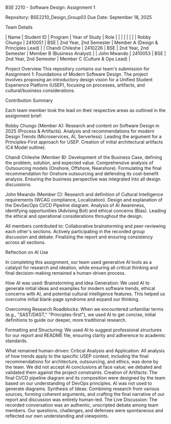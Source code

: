 BSE 2210 - Software Design: Assignment 1

Repository: BSE2210_Design_Group03 
Due Date: September 18, 2025

  Team Details

| Name             | Student ID | Program  | Year of Study            |            Role                     |
|                  |            |          |                          |                                     |
| Robby Chungo     | 2410051    | BSE      | 2nd Year, 2nd Semester   | Member A (Design & Principles Lead) |
| Chandi Chileshe  | 2410226    | BSE      | 2nd Year, 2nd Semester   | Member B (Business Analyst)         |
| John Mwando      | 2410053    | BSE      | 2nd Year, 2nd Semester   | Member C (Culture & Ops Lead)       |

 Project Overview
This repository contains our team's submission for Assignment 1: Foundations of Modern Software Design. The project involves proposing an introductory design vision for a Unified Student Experience Platform (USEP), focusing on processes, artifacts, and cultural/business considerations.

Contribution Summary

Each team member took the lead on their respective areas as outlined in the assignment brief:

Robby Chungo (Member A):
      Research and content on Software Design in 2025 (Process & Artifacts).
      Analysis and recommendations for modern Design Trends (Microservices, AI, Serverless).
      Leading the argument for a Principles-First approach for USEP.
      Creation of initial architectural artifacts (C4 Model outline).

Chandi Chileshe (Member B):
     Development of the Business Case, defining the problem, solution, and expected value.
     Comprehensive analysis of Outsourcing models (Onshore, Offshore, Nearshore).
     Formulating the final recommendation for Onshore outsourcing and defending its cost-benefit analysis.
     Ensuring the business perspective was integrated into all design discussions.

John Mwando (Member C):
    Research and definition of Cultural Intelligence requirements (WCAG compliance, Localization).
    Design and explanation of the DevSecOps CI/CD Pipeline diagram.
    Analysis of AI Awareness, identifying opportunities (Advising Bot) and ethical concerns (Bias).
    Leading the ethical and operational considerations throughout the design.

All members contributed to:
Collaborative brainstorming and peer-reviewing each other's sections.
Actively participating in the recorded group discussion and debate.
Finalizing the report and ensuring consistency across all sections.

Reflection on AI Use

In completing this assignment, our team used generative AI tools as a catalyst for research and ideation, while ensuring all critical thinking and final decision-making remained a human-driven process.

How AI was used:
Brainstorming and Idea Generation: We used AI to generate initial ideas and examples for modern software trends, ethical concerns with AI, and potential cultural intelligence features. This helped us overcome initial blank-page syndrome and expand our thinking.

Overcoming Research Roadblocks: When we encountered unfamiliar terms (e.g., "SAST/DAST," "Principles-first"), we used AI to get concise, initial definitions to guide our deeper, more traditional research.

Formatting and Structuring: We used AI to suggest professional structures for our report and README file, ensuring clarity and adherence to academic standards.

What remained human-driven:
Critical Analysis and Application: All analysis of how trends apply to the specific USEP context, including the final recommendations for architecture, outsourcing, and ethics, was done by the team. We did not accept AI conclusions at face value; we debated and validated them against the project constraints.
Creation of Artifacts: The final CI/CD pipeline diagram and its composition were designed by the team based on our understanding of DevOps principles. AI was not used to generate diagrams.
 Synthesis of Ideas: Combining research from various sources, forming coherent arguments, and crafting the final narrative of our report and discussion was entirely human-led.
The Live Discussion: The recorded conversation was an authentic, unscripted debate among team members. Our questions, challenges, and defenses were spontaneous and reflected our own understanding and viewpoints.
